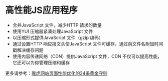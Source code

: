 高性能JS应用程序
===
*	合并JavaScript 文件，减少HTTP 请求的数量
*	使用YUI 压缩器紧凑处理JavaScript 文件
*	以压缩形式提供JavaScript 文件（gzip 编码）
*	通过设置HTTP 响应报文头使JavaScript 文件可缓存，通过向文件名附加时间戳解决缓存问题
*	使用内容传递网络（CDN）提供JavaScript 文件，CDN 不仅可以提高性能，它还可以为你管理压缩和缓存

更多请参考：[雅虎网站页面性能优化的34条黄金守则](http://blog.csdn.net/yaerfeng/article/details/8533934)